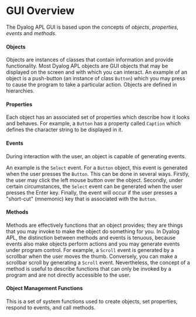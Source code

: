 



<h1 class="heading"><span class="name">GUI Overview</span></h1>


The Dyalog APL GUI is based upon the concepts of *objects*, *properties*, *events* and *methods*.

#### Objects


Objects are instances of classes that contain information and provide functionality. Most Dyalog APL objects are GUI objects that may be displayed on the screen and with which you can interact. An example of an object is a push-button (an instance of class `Button`) which you may press to cause the program to take a particular action. Objects are defined in hierarchies.

#### Properties


Each object has an associated set of properties which describe how it looks and behaves. For example, a `Button` has a property called `Caption` which defines the character string to be displayed in it.

#### Events


During interaction with the user, an object is capable of generating events.


An example is the `Select` event. For a `Button` object, this event is generated when the user presses the `Button`. This can be done in several ways. Firstly, the user may click the left mouse button over the object. Secondly, under certain circumstances, the `Select` event can be generated when the user presses the Enter key. Finally, the event will occur if the user presses a "short-cut" (mnemonic) key that is associated with the `Button`.

#### Methods


Methods are effectively functions that an object provides; they are things that you may invoke to make the object do something for you. In Dyalog APL, the distinction between methods and events is tenuous, because events also make objects perform actions and you may generate events under program control. For example, a `Scroll` event is generated by a scrollbar when the user moves the thumb. Conversely, you can make a scrollbar scroll by generating a `Scroll` event. Nevertheless, the concept of a method is useful to describe functions that can only be invoked by a program and are not directly accessible to the user.


#### Object Management Functions


This is a set of system functions used to create objects, set properties, respond to events, and call methods.


